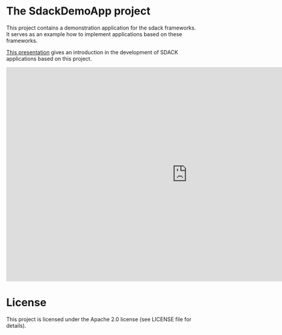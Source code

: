 # The SdackDemoApp project

This project contains a demonstration application for the sdack frameworks. It serves as an example how to implement applications based on these frameworks.

[This presentation](https://docs.google.com/presentation/d/1-BfGyMiXnBi_1WsE0YUxv-KmmjlkFRUf81YZjimEOlo/edit?usp=sharing) gives an introduction in the development of SDACK applications based on this project.

<iframe src="https://docs.google.com/presentation/d/1-BfGyMiXnBi_1WsE0YUxv-KmmjlkFRUf81YZjimEOlo/embed?start=false&loop=false&delayms=3000" frameborder="0" width="960" height="569" allowfullscreen="true" mozallowfullscreen="true" webkitallowfullscreen="true">
</iframe>

# License

This project is licensed under the Apache 2.0 license (see LICENSE file for details).
